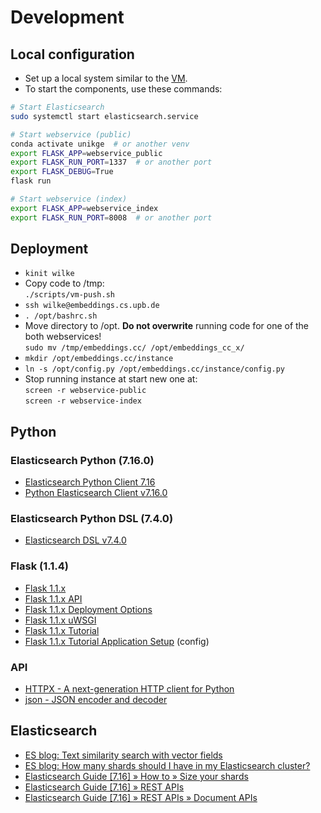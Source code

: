 # Development

## Local configuration

- Set up a local system similar to the [VM](vm.md).
- To start the components, use these commands:

```bash
# Start Elasticsearch
sudo systemctl start elasticsearch.service

# Start webservice (public)
conda activate unikge  # or another venv
export FLASK_APP=webservice_public
export FLASK_RUN_PORT=1337  # or another port
export FLASK_DEBUG=True
flask run

# Start webservice (index)
export FLASK_APP=webservice_index
export FLASK_RUN_PORT=8008  # or another port
```

## Deployment

- `kinit wilke`
- Copy code to /tmp:  
  `./scripts/vm-push.sh`
- `ssh wilke@embeddings.cs.upb.de`
- `. /opt/bashrc.sh`
- Move directory to /opt. **Do not overwrite** running code for one of the both webservices!  
  `sudo mv /tmp/embeddings.cc/ /opt/embeddings_cc_x/`
- `mkdir /opt/embeddings.cc/instance`
- `ln -s /opt/config.py /opt/embeddings.cc/instance/config.py`
- Stop running instance at start new one at:  
  `screen -r webservice-public`  
  `screen -r webservice-index`

## Python

### Elasticsearch Python (7.16.0)

- [Elasticsearch Python Client 7.16](https://www.elastic.co/guide/en/elasticsearch/client/python-api/7.16/index.html)
- [Python Elasticsearch Client v7.16.0](https://elasticsearch-py.readthedocs.io/en/v7.16.0/)

### Elasticsearch Python DSL (7.4.0)

- [Elasticsearch DSL v7.4.0](https://elasticsearch-dsl.readthedocs.io/en/v7.4.0/)

### Flask (1.1.4)

- [Flask 1.1.x](https://flask.palletsprojects.com/en/1.1.x/)
- [Flask 1.1.x API](https://flask.palletsprojects.com/en/1.1.x/api/)
- [Flask 1.1.x Deployment Options](https://flask.palletsprojects.com/en/1.1.x/deploying/)
- [Flask 1.1.x uWSGI](https://flask.palletsprojects.com/en/1.1.x/deploying/uwsgi/)
- [Flask 1.1.x Tutorial](https://flask.palletsprojects.com/en/1.1.x/tutorial/)
- [Flask 1.1.x Tutorial Application Setup](https://flask.palletsprojects.com/en/1.1.x/tutorial/factory/) (config)

### API

- [HTTPX - A next-generation HTTP client for Python](https://www.python-httpx.org/)
- [json - JSON encoder and decoder](https://docs.python.org/3/library/json.html)

## Elasticsearch

- [ES blog: Text similarity search with vector fields](https://www.elastic.co/blog/text-similarity-search-with-vectors-in-elasticsearch)
- [ES blog: How many shards should I have in my Elasticsearch cluster?](https://www.elastic.co/blog/how-many-shards-should-i-have-in-my-elasticsearch-cluster)
- [Elasticsearch Guide [7.16] » How to » Size your shards](https://www.elastic.co/guide/en/elasticsearch/reference/7.16/size-your-shards.html)
- [Elasticsearch Guide [7.16] » REST APIs](https://www.elastic.co/guide/en/elasticsearch/reference/7.16/rest-apis.html)
- [Elasticsearch Guide [7.16] » REST APIs » Document APIs](https://www.elastic.co/guide/en/elasticsearch/reference/7.16/docs.html)